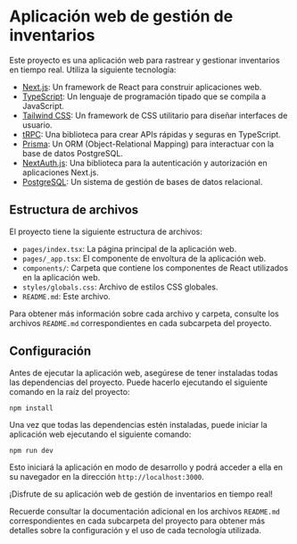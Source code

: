 # Aplicación web de gestión de inventarios

Este proyecto es una aplicación web para rastrear y gestionar inventarios en tiempo real. Utiliza la siguiente tecnología:

- [Next.js](https://nextjs.org): Un framework de React para construir aplicaciones web.
- [TypeScript](https://www.typescriptlang.org): Un lenguaje de programación tipado que se compila a JavaScript.
- [Tailwind CSS](https://tailwindcss.com): Un framework de CSS utilitario para diseñar interfaces de usuario.
- [tRPC](https://trpc.io): Una biblioteca para crear APIs rápidas y seguras en TypeScript.
- [Prisma](https://www.prisma.io): Un ORM (Object-Relational Mapping) para interactuar con la base de datos PostgreSQL.
- [NextAuth.js](https://next-auth.js.org): Una biblioteca para la autenticación y autorización en aplicaciones Next.js.
- [PostgreSQL](https://www.postgresql.org): Un sistema de gestión de bases de datos relacional.

## Estructura de archivos

El proyecto tiene la siguiente estructura de archivos:

- `pages/index.tsx`: La página principal de la aplicación web.
- `pages/_app.tsx`: El componente de envoltura de la aplicación web.
- `components/`: Carpeta que contiene los componentes de React utilizados en la aplicación web.
- `styles/globals.css`: Archivo de estilos CSS globales.
- `README.md`: Este archivo.

Para obtener más información sobre cada archivo y carpeta, consulte los archivos `README.md` correspondientes en cada subcarpeta del proyecto.

## Configuración

Antes de ejecutar la aplicación web, asegúrese de tener instaladas todas las dependencias del proyecto. Puede hacerlo ejecutando el siguiente comando en la raíz del proyecto:

```
npm install
```

Una vez que todas las dependencias estén instaladas, puede iniciar la aplicación web ejecutando el siguiente comando:

```
npm run dev
```

Esto iniciará la aplicación en modo de desarrollo y podrá acceder a ella en su navegador en la dirección `http://localhost:3000`.

¡Disfrute de su aplicación web de gestión de inventarios en tiempo real!

Recuerde consultar la documentación adicional en los archivos `README.md` correspondientes en cada subcarpeta del proyecto para obtener más detalles sobre la configuración y el uso de cada tecnología utilizada.